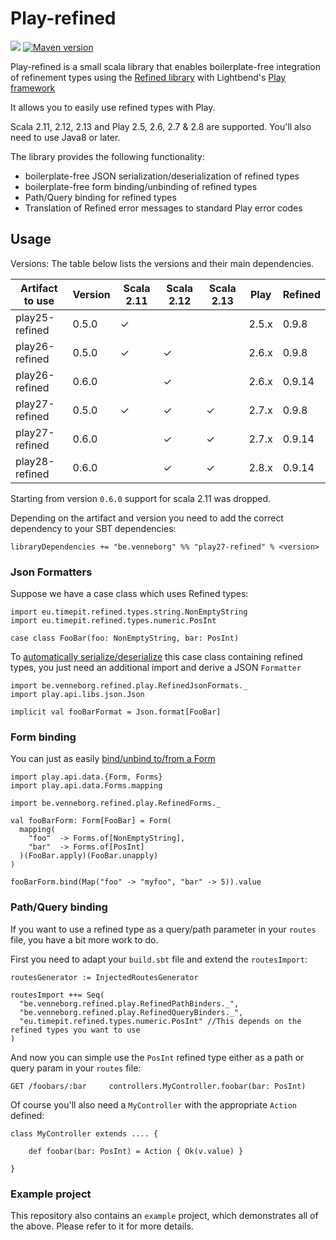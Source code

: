 # Play-refined

![](https://github.com/kwark/play-refined/workflows/test/badge.svg)
[![Maven version](https://img.shields.io/maven-central/v/be.venneborg/play28-refined_2.13.svg)](https://maven-badges.herokuapp.com/maven-central/be.venneborg/play28-refined_2.13)

Play-refined is a small scala library that enables boilerplate-free integration of refinement types 
using the [Refined library](https://github.com/fthomas/refined) with Lightbend's [Play framework](https://www.playframework.com/)

It allows you to easily use refined types with Play.  

Scala 2.11, 2.12, 2.13 and Play 2.5, 2.6, 2.7 & 2.8  are supported.
You'll also need to use Java8 or later.

The library provides the following functionality:

* boilerplate-free JSON serialization/deserialization of refined types
* boilerplate-free form binding/unbinding of refined types
* Path/Query binding for refined types
* Translation of Refined error messages to standard Play error codes


## Usage

Versions: The table below lists the versions and their main dependencies.

|Artifact to use |Version | Scala 2.11 | Scala 2.12 | Scala 2.13 | Play  | Refined |
|----------------|--------|------------|------------|------------|-------|---------|
|play25-refined  |0.5.0   | ✓          |            |            |2.5.x  | 0.9.8   |
|play26-refined  |0.5.0   | ✓          | ✓          |            |2.6.x  | 0.9.8   |
|play26-refined  |0.6.0   |            | ✓          |            |2.6.x  | 0.9.14  |
|play27-refined  |0.5.0   | ✓          | ✓          | ✓          |2.7.x  | 0.9.8   |
|play27-refined  |0.6.0   |            | ✓          | ✓          |2.7.x  | 0.9.14  |
|play28-refined  |0.6.0   |            | ✓          | ✓          |2.8.x  | 0.9.14  |

Starting from version `0.6.0` support for scala 2.11 was dropped.

Depending on the artifact and version you need to add the correct dependency to your SBT dependencies:

```libraryDependencies += "be.venneborg" %% "play27-refined" % <version>```

### Json Formatters

Suppose we have a case class which uses Refined types:

```
import eu.timepit.refined.types.string.NonEmptyString
import eu.timepit.refined.types.numeric.PosInt

case class FooBar(foo: NonEmptyString, bar: PosInt)

```

To [automatically serialize/deserialize](https://www.playframework.com/documentation/2.6.x/ScalaJsonAutomated) this case class containing refined types, 
you just need an additional import and derive a JSON `Formatter`

```
import be.venneborg.refined.play.RefinedJsonFormats._
import play.api.libs.json.Json

implicit val fooBarFormat = Json.format[FooBar]

```

### Form binding

You can just as easily [bind/unbind to/from a Form](https://www.playframework.com/documentation/2.6.x/ScalaForms#Putting-it-all-together)

```
import play.api.data.{Form, Forms}
import play.api.data.Forms.mapping

import be.venneborg.refined.play.RefinedForms._

val fooBarForm: Form[FooBar] = Form(
  mapping(
    "foo"  -> Forms.of[NonEmptyString],
    "bar"  -> Forms.of[PosInt]
  )(FooBar.apply)(FooBar.unapply)
) 

fooBarForm.bind(Map("foo" -> "myfoo", "bar" -> 5)).value
``` 

### Path/Query binding

If you want to use a refined type as a query/path parameter in your `routes` file,
you have a bit more work to do.

First you need to adapt your `build.sbt` file and extend the `routesImport`:

```
routesGenerator := InjectedRoutesGenerator

routesImport ++= Seq(
  "be.venneborg.refined.play.RefinedPathBinders._",
  "be.venneborg.refined.play.RefinedQueryBinders._",
  "eu.timepit.refined.types.numeric.PosInt" //This depends on the refined types you want to use
)
```

And now you can simple use the `PosInt` refined type either as a path or query param in your `routes` file:

```
GET /foobars/:bar     controllers.MyController.foobar(bar: PosInt)
```

Of course you'll also need a `MyController` with the appropriate `Action` defined:

```
class MyController extends .... {

    def foobar(bar: PosInt) = Action { Ok(v.value) }

}
```

### Example project

This repository also contains an `example` project, which demonstrates all of the above.
Please refer to it for more details.
